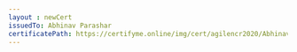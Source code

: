 ```yaml
--- 
layout : newCert 
issuedTo: Abhinav Parashar 
certificatePath: https://certifyme.online/img/cert/agilencr2020/AbhinavParashar_49182.png
--- 
```

